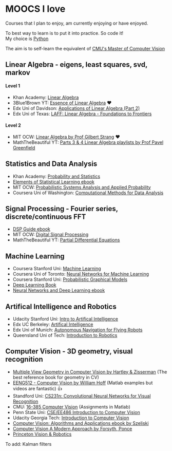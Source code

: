 # MOOCS I love

Courses that I plan to enjoy, am currently enjoying or have enjoyed.

To best way to learn is to put it into practice. So code it!    
My choice is [Python](https://gist.github.com/alyssaq/f60393545173379e0f3f)

The aim is to self-learn the equivalent of [CMU's Master of Computer Vision](http://www.ri.cmu.edu/ri_static_content.html?menu_id=481)

## Linear Algebra - eigens, least squares, svd, markov
#### Level 1
* Khan Academy: [Linear Algebra](https://www.khanacademy.org/math/linear-algebra)
* 3Blue1Brown YT: [Essence of Linear Algebra](https://www.youtube.com/watch?v=kjBOesZCoqc&list=PLZHQObOWTQDPD3MizzM2xVFitgF8hE_ab) :heart:
* Edx Uni of Davidson: [Applications of Linear Algebra (Part 2)](https://courses.edx.org/courses/DavidsonX/D003x.2/2T2015/info)
* Edx Uni of Texas: [LAFF: Linear Algebra - Foundations to Frontiers](https://courses.edx.org/courses/UTAustinX/UT.5.02x/1T2015/info)

#### Level 2
* MIT OCW: [Linear Algebra by Prof Gilbert Strang](http://ocw.mit.edu/courses/mathematics/18-06-linear-algebra-spring-2010/) :heart:
* MathTheBeautiful YT: [Parts 3 & 4 Linear Algebra playlists by Prof Pavel Greenfield](https://www.youtube.com/channel/UCr22xikWUK2yUW4YxOKXclQ/playlists)

## Statistics and Data Analysis
* Khan Academy: [Probability and Statistics](https://www.khanacademy.org/mission/probability)
* [Elements of Statistical Learning ebook](http://statweb.stanford.edu/~tibs/ElemStatLearn)
* MIT OCW: [Probabilistic Systems Analysis and Applied Probability](http://ocw.mit.edu/courses/electrical-engineering-and-computer-science/6-041-probabilistic-systems-analysis-and-applied-probability-fall-2010/video-lectures)
* Coursera Uni of Washington: [Computational Methods for Data Analysis](https://class.coursera.org/compmethods-005)

## Signal Processing - Fourier series, discrete/continuous FFT
* [DSP Guide ebook](http://www.dspguide.com/ch1.htm)
* MIT OCW: [Digital Signal Processing](http://ocw.mit.edu/resources/res-6-008-digital-signal-processing-spring-2011/index.htm)
* MathTheBeautiful YT: [Partial Differential Equations](https://www.youtube.com/watch?v=-j6Em60JbyU&list=PLlXfTHzgMRUK56vbQgzCVM9vxjKxc8DCr)

## Machine Learning
* Coursera Stanford Uni: [Machine Learning](https://www.coursera.org/learn/machine-learning)
* Coursera Uni of Toronto: [Neural Networks for Machine Learning](https://www.coursera.org/course/neuralnets)
* Coursera Stanford Uni: [Probabilistic Graphical Models](https://www.coursera.org/course/pgm)
* [Deep Learning Book](http://www.deeplearningbook.org/)
* [Neural Networks and Deep Learning ebook](http://neuralnetworksanddeeplearning.com)

## Artifical Intelligence and Robotics
* Udacity Stanford Uni: [Intro to Artifical Intelligence](https://www.udacity.com/course/intro-to-artificial-intelligence--cs271)
* Edx UC Berkeley: [Artifical Intelligence](https://www.edx.org/course/artificial-intelligence-uc-berkeleyx-cs188-1x)
* Edx Uni of Munich: [Autonomous Navigation for Flying Robots](https://www.edx.org/course/autonomous-navigation-flying-robots-tumx-autonavx-0)
* Queensland Uni of Tech: [Introduction to Robotics](https://moocs.qut.edu.au/learn/introduction-to-robotics-august-2015)

## Computer Vision - 3D geometry, visual recognition
* [Multiple View Geometry in Computer Vision by Hartley & Zisserman](http://www.robots.ox.ac.uk/~vgg/hzbook/) (The best reference book for geometry in CV)
* [EENG512 - Computer Vision by William Hoff](https://www.youtube.com/playlist?list=PL4B3F8D4A5CAD8DA3) (Matlab examples but videos are fantastic) :+1:
* Standford Uni: [CS231n: Convolutional Neural Networks for Visual Recognition](http://vision.stanford.edu/teaching/cs231n/2017/)
* CMU: [16-385 Computer Vision](http://www.cs.cmu.edu/~16385/) (Assignments in Matlab)
* Penn State Uni: [CSE/EE486 Introduction to Computer Vision](http://www.cse.psu.edu/~rtc12/CSE486)
* Udacity Georgia Tech: [Introduction to Computer Vision](https://www.udacity.com/course/introduction-to-computer-vision--ud810)
* [Computer Vision: Algorithms and Applications ebook by Szeliski](http://szeliski.org/Book/)
* [Computer Vision A Modern Approach by Forsyth, Ponce](https://cdn.preterhuman.net/texts/science_and_technology/artificial_intelligence/Computer%20Vision%20A%20Modern%20Approach%20-%20Forsyth%20,%20Ponce.pdf)
* [Princeton Vision & Robotics](http://robots.princeton.edu/courses.html)


To add: Kalman filters